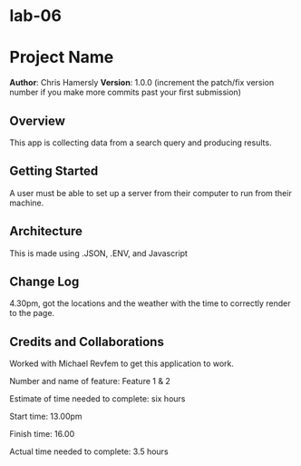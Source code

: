 # lab-06
# Project Name

**Author**: Chris Hamersly
**Version**: 1.0.0 (increment the patch/fix version number if you make more commits past your first submission)

## Overview
This app is collecting data from a search query and producing results.

## Getting Started
A user must be able to set up a server from their computer to run from their machine. 

## Architecture
This is made using .JSON, .ENV, and Javascript

## Change Log
4.30pm, got the locations and the weather with the time to correctly render to the page. 

## Credits and Collaborations
Worked with Michael Revfem to get this application to work. 


Number and name of feature: Feature 1 & 2 

Estimate of time needed to complete: six hours

Start time: 13.00pm

Finish time: 16.00

Actual time needed to complete: 3.5 hours
